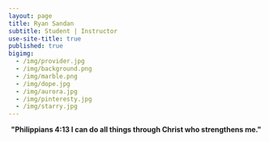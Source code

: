 ```yaml
---
layout: page
title: Ryan Sandan
subtitle: Student | Instructor
use-site-title: true
published: true
bigimg:
  - /img/provider.jpg
  - /img/background.png
  - /img/marble.png
  - /img/dope.jpg
  - /img/aurora.jpg
  - /img/pinteresty.jpg
  - /img/starry.jpg
---
```



<div style="text-align:center">
<strong> "Philippians 4:13 I can do all things through Christ who strengthens me." </strong> &nbsp;&nbsp; 
</div>
